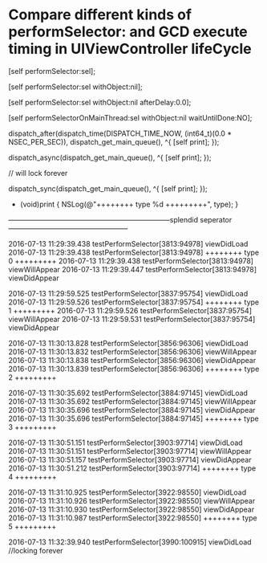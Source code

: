 # Compare different kinds of performSelector: and GCD execute timing in UIViewController lifeCycle


[self performSelector:sel];

[self performSelector:sel withObject:nil];

[self performSelector:sel withObject:nil afterDelay:0.0];

[self performSelectorOnMainThread:sel withObject:nil waitUntilDone:NO];

dispatch_after(dispatch_time(DISPATCH_TIME_NOW, (int64_t)(0.0 * NSEC_PER_SEC)), dispatch_get_main_queue(), ^{
[self print];
});

dispatch_async(dispatch_get_main_queue(), ^{
[self print];
});

// will lock forever

dispatch_sync(dispatch_get_main_queue(), ^{
[self print];
});

- (void)print
{
NSLog(@"++++++++ type %d +++++++++", type);
}

———————————————————————splendid seperator—————————————————

2016-07-13 11:29:39.438 testPerformSelector[3813:94978] viewDidLoad
2016-07-13 11:29:39.438 testPerformSelector[3813:94978] ++++++++ type 0 +++++++++
2016-07-13 11:29:39.438 testPerformSelector[3813:94978] viewWillAppear
2016-07-13 11:29:39.447 testPerformSelector[3813:94978] viewDidAppear

2016-07-13 11:29:59.525 testPerformSelector[3837:95754] viewDidLoad
2016-07-13 11:29:59.526 testPerformSelector[3837:95754] ++++++++ type 1 +++++++++
2016-07-13 11:29:59.526 testPerformSelector[3837:95754] viewWillAppear
2016-07-13 11:29:59.531 testPerformSelector[3837:95754] viewDidAppear

2016-07-13 11:30:13.828 testPerformSelector[3856:96306] viewDidLoad
2016-07-13 11:30:13.832 testPerformSelector[3856:96306] viewWillAppear
2016-07-13 11:30:13.838 testPerformSelector[3856:96306] viewDidAppear
2016-07-13 11:30:13.839 testPerformSelector[3856:96306] ++++++++ type 2 +++++++++

2016-07-13 11:30:35.692 testPerformSelector[3884:97145] viewDidLoad
2016-07-13 11:30:35.692 testPerformSelector[3884:97145] viewWillAppear
2016-07-13 11:30:35.696 testPerformSelector[3884:97145] viewDidAppear
2016-07-13 11:30:35.696 testPerformSelector[3884:97145] ++++++++ type 3 +++++++++

2016-07-13 11:30:51.151 testPerformSelector[3903:97714] viewDidLoad
2016-07-13 11:30:51.151 testPerformSelector[3903:97714] viewWillAppear
2016-07-13 11:30:51.157 testPerformSelector[3903:97714] viewDidAppear
2016-07-13 11:30:51.212 testPerformSelector[3903:97714] ++++++++ type 4 +++++++++

2016-07-13 11:31:10.925 testPerformSelector[3922:98550] viewDidLoad
2016-07-13 11:31:10.926 testPerformSelector[3922:98550] viewWillAppear
2016-07-13 11:31:10.930 testPerformSelector[3922:98550] viewDidAppear
2016-07-13 11:31:10.987 testPerformSelector[3922:98550] ++++++++ type 5 +++++++++

2016-07-13 11:32:39.940 testPerformSelector[3990:100915] viewDidLoad
//locking forever
